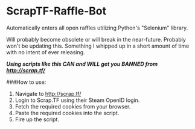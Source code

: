 # ScrapTF-Raffle-Bot
Automatically enters all open raffles utilizing Python's "Selenium" library.

Will probably become obsolete or will break in the near-future. Probably won't be updating this.
Something I whipped up in a short amount of time with no intent of ever releasing.

***Using scripts like this CAN and WILL get you BANNED from http://scrap.tf/***

###How to use:
  1. Navigate to http://scrap.tf/
  2. Login to Scrap.TF using their Steam OpenID login.
  3. Fetch the required cookies from your browser.
  4. Paste the required cookies into the script.
  5. Fire up the script.
